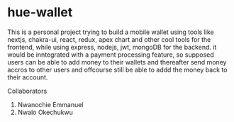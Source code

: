 # hue-wallet
This is a personal project trying to build a mobile wallet using tools like nextjs, chakra-ui, react, redux, apex chart and other cool tools for the frontend, while using express, nodejs, jwt, mongoDB for the backend. it would be inntegrated with a payment processing feature, so supposed users can be able to add money to their wallets and thereafter send money accros to other users and offcourse still be able to addd the money back to their account.


Collaborators
1. Nwanochie Emmanuel
2. Nwalo Okechukwu
